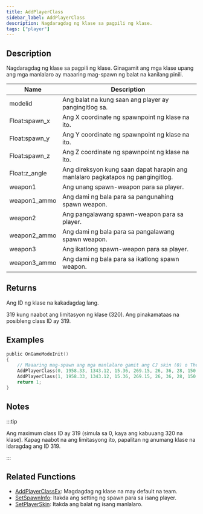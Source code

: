 ```yaml
---
title: AddPlayerClass
sidebar_label: AddPlayerClass
description: Nagdaragdag ng klase sa pagpili ng klase.
tags: ["player"]
---
```


## Description

Nagdaragdag ng klase sa pagpili ng klase. Ginagamit ang mga klase upang ang mga manlalaro ay maaaring mag-spawn ng balat na kanilang pinili.

| Name          | Description                                                                     |
| ------------- | ------------------------------------------------------------------------------- |
| modelid       | Ang balat na kung saan ang player ay pangingitlog sa.                           |
| Float:spawn_x | Ang X coordinate ng spawnpoint ng klase na ito.                                 |
| Float:spawn_y | Ang Y coordinate ng spawnpoint ng klase na ito.                                 |
| Float:spawn_z | Ang Z coordinate ng spawnpoint ng klase na ito.                                 |
| Float:z_angle | Ang direksyon kung saan dapat harapin ang manlalaro pagkatapos ng pangingitlog. |
| weapon1       | Ang unang spawn-weapon para sa player.                                          |
| weapon1_ammo  | Ang dami ng bala para sa pangunahing spawn weapon.                              |
| weapon2       | Ang pangalawang spawn-weapon para sa player.                                    |
| weapon2_ammo  | Ang dami ng bala para sa pangalawang spawn weapon.                              |
| weapon3       | Ang ikatlong spawn-weapon para sa player.                                       |
| weapon3_ammo  | Ang dami ng bala para sa ikatlong spawn weapon.                                 |

## Returns

Ang ID ng klase na kakadagdag lang.

319 kung naabot ang limitasyon ng klase (320). Ang pinakamataas na posibleng class ID ay 319.

## Examples

```c
public OnGameModeInit()
{
    // Maaaring mag-spawn ang mga manlalaro gamit ang CJ skin (0) o The Truth skin (1).
    AddPlayerClass(0, 1958.33, 1343.12, 15.36, 269.15, 26, 36, 28, 150, 0, 0); // CJ
    AddPlayerClass(1, 1958.33, 1343.12, 15.36, 269.15, 26, 36, 28, 150, 0, 0); // The Truth
    return 1;
}
```

## Notes

:::tip

Ang maximum class ID ay 319 (simula sa 0, kaya ang kabuuang 320 na klase). Kapag naabot na ang limitasyong ito, papalitan ng anumang klase na idaragdag ang ID 319.

:::

## Related Functions

- [AddPlayerClassEx](AddPlayerClassEx): Magdagdag ng klase na may default na team.
- [SetSpawnInfo](SetSpawnInfo): Itakda ang setting ng spawn para sa isang player.
- [SetPlayerSkin](SetPlayerSkin): Itakda ang balat ng isang manlalaro.
